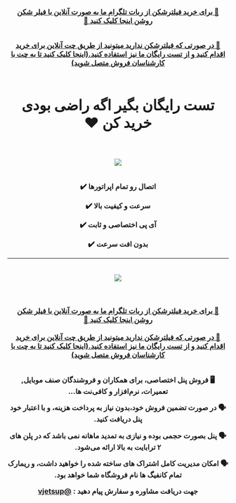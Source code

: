 <div id="vip" dir="rtl"> <center> <h3 > <b>   

<a  target="_blank" href="t.me/vjetbot"> 🔗 برای خرید فیلترشکن از ربات تلگرام ما به صورت آنلاین با فیلر شکن روشن اینجا کلیک کنید 🤖
 </a>
 
  <br>  
<a href="https://go.crisp.chat/chat/embed/?website_id=6e8263c6-a4bc-4b37-bceb-b4d59a706a7c"   target="_blank"> 
  🔗 در صورتی که فیلترشکن ندارید میتونید از طریق چت آنلاین برای خرید اقدام کنید و از تست رایگان ما نیز استفاده کنید.(اینجا کلیک کنید تا به چت با کارشناسان فروش متصل شوید)

</a>
 <br>  <br> 
<center>
<h1 align="center">
تست رایگان بگیر اگه راضی بودی خرید کن ❤️</h1>
 </center><br>  <br> 
 <img src="https://www.uplooder.net/img/image/54/7d41adba20d81ffcc68173835a72f058/bot-3.png">
   <br>
 <br> 
 

 اتصال رو تمام اپراتورها ✔️

 سرعت و‌ کیفیت بالا ✔️

 آی پی اختصاصی و ثابت ✔️

بدون افت سرعت ✔️
***
<br> <img dir="rtl"  src="https://www.uplooder.net/img/image/84/18c14c04687e23b1160d8a99d0677527/photo-1402-10-06-19.46.58.jpeg">

<br> 

<br>
<a  target="_blank" href="t.me/vjetbot"> 🔗 برای خرید فیلترشکن از ربات تلگرام ما به صورت آنلاین با فیلر شکن روشن اینجا کلیک کنید 🤖
 </a>
 
  <br>  
  <br>
<a href="https://go.crisp.chat/chat/embed/?website_id=6e8263c6-a4bc-4b37-bceb-b4d59a706a7c"   target="_blank"> 
  🔗 در صورتی که فیلترشکن ندارید میتونید از طریق چت آنلاین برای خرید اقدام کنید و از تست رایگان ما نیز استفاده کنید.(اینجا کلیک کنید تا به چت با کارشناسان فروش متصل شوید)

</a>
<br> 
<br> 

🖥 فروش پنل اختصاصی، برای همکاران و فروشندگان صنف موبایل, تعمیرات، نرم‌افزار‌ و‌ کافی‌نت ها…

🗣️ در صورت تضمین فروش خود،بدون نیاز به پرداخت هزینه، و با اعتبار خود پنل دریافت کنید.

🗣️ پنل بصورت حجمی بوده و نیازی به تمدید ماهانه نمی باشد که در پلن های ۲ ترابایت به بالا ارائه می‌شود.

🗣️ امکان مدیریت کامل اشتراک های ساخته شده را خواهید داشت، و ریمارک تمام کانفیگ ها نام فروشگاه شما خواهد بود.

جهت دریافت مشاوره و سفارش پیام دهید :
<a href="@vjetsup"   target="_blank"> 
  @vjetsup 

</a>


</b>  </h3> </center>
</div>
